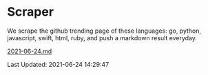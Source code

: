 # Scraper

We scrape the github trending page of these languages: go, python, javascript, swift, html, ruby, and push a markdown result everyday.

[2021-06-24.md](https://github.com/henson/Scraper/blob/master/2021-06-24.md)

Last Updated: 2021-06-24 14:29:47